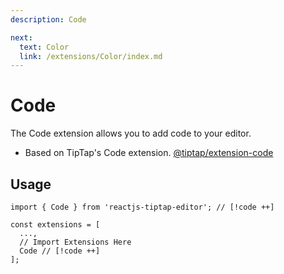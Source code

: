 ```yaml
---
description: Code

next:
  text: Color
  link: /extensions/Color/index.md
---
```


# Code

The Code extension allows you to add code to your editor.

- Based on TipTap's Code extension. [@tiptap/extension-code](https://tiptap.dev/docs/editor/extensions/marks/code)

## Usage

```tsx
import { Code } from 'reactjs-tiptap-editor'; // [!code ++]

const extensions = [
  ...,
  // Import Extensions Here
  Code // [!code ++]
];
```
